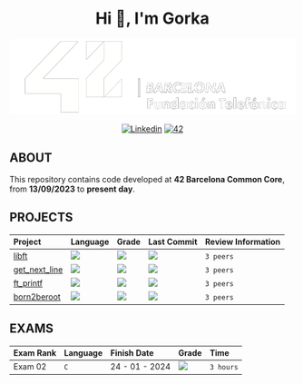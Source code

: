 <h1 align="center">Hi 👋, I'm Gorka</h1>

<p align="center">
   <img src="https://github.com/gorgalla/42_BCN_COMMON_CORE/blob/main/background_images/42_banner_2.png">
</p>

<p align="center">
	<a href='https://www.linkedin.com/in/gorkagallardocastany/' target="_blank"><img alt='Linkedin' src='https://img.shields.io/badge/LinkedIn-100000?style=flat-square&logo=Linkedin&logoColor=white&labelColor=0A66C2&color=0A66C2'/></a>
	<a href='https://profile.intra.42.fr/users/gorgalla' target="_blank"><img alt='42' src='https://img.shields.io/badge/Barcelona-100000?style=flat-square&logo=42&logoColor=white&labelColor=000000&color=000000'/></a>
</p>

## ABOUT
This repository contains code developed at **42 Barcelona Common Core**, from **13/09/2023** to **present day**. </br>

## PROJECTS
<div align="center">

| Project | Language | Grade | Last Commit | Review Information |
| :--- | :--- | :--- | :--- | :--- |
| [libft]() | <img src="https://img.shields.io/badge/C%20-%20purple" /> | <img src="https://img.shields.io/badge/100%20%2F%20100%20-%20green" /> | <img src="https://github.com/gorgalla/42_BCN_COMMON_CORE/tree/main/common_core/42_LIBFT" /> | `3 peers`|
| [get_next_line]() | <img src="https://img.shields.io/badge/C%20-%20purple" /> | <img src="https://img.shields.io/badge/Not%20graded%20yet%20-%20blue" /> | <img src="https://img.shields.io/github/last-commit/gorgalla/42_BCN_COMMON_CORE" /> | `3 peers`|
| [ft_printf]() | <img src="https://img.shields.io/badge/C%20-%20purple" /> | <img src="https://img.shields.io/badge/100%20%2F%20100%20-%20green" /> | <img src="https://github.com/gorgalla/42_BCN_COMMON_CORE/tree/main/common_core/42_PRINTF" /> | `3 peers`|
| [born2beroot]() | <img src="https://img.shields.io/badge/bash%20-%20purple" /> | <img src="https://img.shields.io/badge/Not%20graded%20yet%20-%20blue" /> | <img src="https://img.shields.io/github/last-commit/gorgalla/42_BCN_COMMON_CORE" /> | `3 peers`|

</div>

## EXAMS
<div align="center">

| Exam Rank | Language | Finish Date | Grade | Time |
| :--- | :--- | :--- | :--- | :--- |
| Exam 02 | `C` | 24 - 01 - 2024 | <img src="https://img.shields.io/badge/Not%20graded%20yet%20-%20blue" /> | `3 hours` |

</div>

